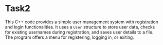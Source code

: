 # Task2
This C++ code provides a simple user management system with registration and login functionalities. It uses a `User` structure to store user data, checks for existing usernames during registration, and saves user details to a file. The program offers a menu for registering, logging in, or exiting.
